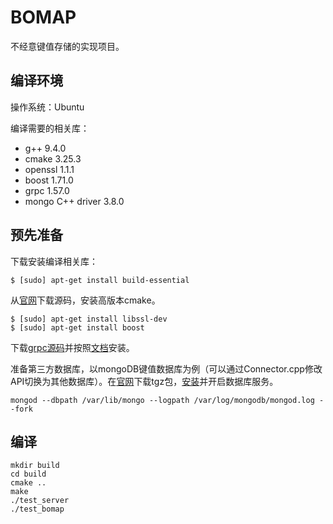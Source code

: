 # BOMAP
不经意键值存储的实现项目。
## 编译环境
操作系统：Ubuntu

编译需要的相关库：
- g++ 9.4.0
- cmake 3.25.3
- openssl 1.1.1
- boost 1.71.0
- grpc 1.57.0
- mongo C++ driver 3.8.0
## 预先准备
下载安装编译相关库：
```
$ [sudo] apt-get install build-essential
```
从[官网](https://cmake.org/download/)下载源码，安装高版本cmake。
```
$ [sudo] apt-get install libssl-dev
$ [sudo] apt-get install boost
```
下载[grpc源码](https://github.com/grpc/grpc)并按照[文档](https://github.com/grpc/grpc/blob/master/BUILDING.md)安装。

准备第三方数据库，以mongoDB键值数据库为例（可以通过Connector.cpp修改API切换为其他数据库）。在[官网](https://www.mongodb.com/docs/manual/tutorial/install-mongodb-on-ubuntu-tarball)下载tgz包，[安装](https://www.mongodb.com/docs/manual/tutorial/install-mongodb-on-ubuntu-tarball/)并开启数据库服务。
```
mongod --dbpath /var/lib/mongo --logpath /var/log/mongodb/mongod.log --fork
```
## 编译
```
mkdir build
cd build
cmake ..
make
./test_server
./test_bomap
```


